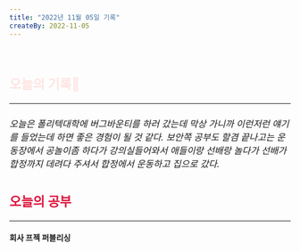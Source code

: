 ```yaml
---
title: "2022년 11월 05일 기록"
createBy: 2022-11-05
---
```



<br>

<h2 style="font-size:23px; color:#ffe4e1">오늘의 기록🚀</h2>

--- 
<h6 style="font-size:16.3px;">
오늘은 폴리텍대학에 버그바운티를 하러 갔는데 막상 가니까 이런저런 얘기를 들었는데 하면 좋은 경험이 될 것 같다. 보안쪽 공부도 할겸 끝나고는 운동장에서 공놀이좀 하다가 강의실들어와서 애들이랑 선배랑 놀다가 선배가 합정까지 데려다 주셔서 합정에서 운동하고 집으로 갔다.
</h6>

<h2 style="font-size:23px; color:#dc143c">오늘의 공부</h2>

--- 

#### 회사 프젝 퍼블리싱
#### 




<Comment />